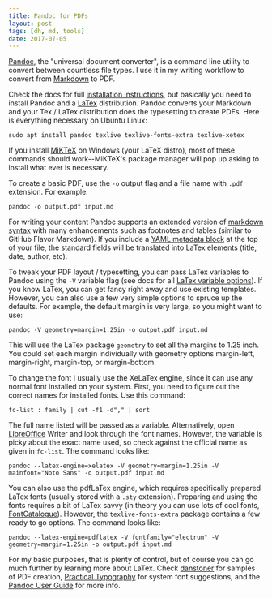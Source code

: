 ```yaml
---
title: Pandoc for PDFs
layout: post
tags: [dh, md, tools]
date: 2017-07-05
---
```


[Pandoc](http://pandoc.org/), the "universal document converter", is a command line utility to convert between countless file types.
I use it in my writing workflow to convert from [Markdown](https://evanwill.github.io/_drafts/notes/writing-markdown.html) to PDF.

Check the docs for full [installation instructions](http://pandoc.org/installing.html), but basically you need to install Pandoc and a [LaTex](https://www.latex-project.org/about/) distribution.
Pandoc converts your Markdown and your Tex / LaTex distribution does the typesetting to create PDFs. 
Here is everything necessary on Ubuntu Linux:

```
sudo apt install pandoc texlive texlive-fonts-extra texlive-xetex
```

If you install [MiKTeX](https://miktex.org/) on Windows (your LaTeX distro), most of these commands should work--MiKTeX's package manager will pop up asking to install what ever is necessary.

To create a basic PDF, use the `-o` output flag and a file name with `.pdf` extension. 
For example: 

```
pandoc -o output.pdf input.md
```

For writing your content Pandoc supports an extended version of [markdown syntax](http://pandoc.org/MANUAL.html#pandocs-markdown) with many enhancements such as footnotes and tables (similar to GitHub Flavor Markdown). 
If you include a [YAML metadata block](http://pandoc.org/MANUAL.html#extension-yaml_metadata_block) at the top of your file, the standard fields will be translated into LaTex elements (title, date, author, etc).

To tweak your PDF layout / typesetting, you can pass LaTex variables to Pandoc using the `-V` variable flag (see docs for all [LaTex variable options](http://pandoc.org/MANUAL.html#variables-for-latex)).
If you know LaTex, you can get fancy right away and use existing templates.
However, you can also use a few very simple options to spruce up the defaults.
For example, the default margin is very large, so you might want to use:

```
pandoc -V geometry=margin=1.25in -o output.pdf input.md
```

This will use the LaTex package `geometry` to set all the margins to 1.25 inch.
You could set each margin individually with geometry options margin-left, margin-right, margin-top, or margin-bottom.

To change the font I usually use the XeLaTex engine, since it can use any normal font installed on your system.
First, you need to figure out the correct names for installed fonts. 
Use this command:

```
fc-list : family | cut -f1 -d"," | sort
```

The full name listed will be passed as a variable.
Alternatively, open [LibreOffice](https://www.libreoffice.org/) Writer and look through the font names.
However, the variable is picky about the exact name used, so check against the official name as given in `fc-list`.
The command looks like:

```
pandoc --latex-engine=xelatex -V geometry=margin=1.25in -V mainfont="Noto Sans" -o output.pdf input.md
```

You can also use the pdfLaTex engine, which requires specifically prepared LaTex fonts (usually stored with a `.sty` extension).
Preparing and using the fonts requires a bit of LaTex savvy (in theory you can use lots of cool fonts, [FontCatalogue](http://www.tug.dk/FontCatalogue/)).
However, the `texlive-fonts-extra` package contains a few ready to go options.
The command looks like:

```
pandoc --latex-engine=pdflatex -V fontfamily="electrum" -V geometry=margin=1.25in -o output.pdf input.md
```

For my basic purposes, that is plenty of control, but of course you can go much further by learning more about LaTex.
Check [danstoner](https://github.com/danstoner/pandoc_samples) for samples of PDF creation, [Practical Typography](http://practicaltypography.com/system-fonts.html) for system font suggestions, and the [Pandoc User Guide](http://pandoc.org/MANUAL.html) for more info.
